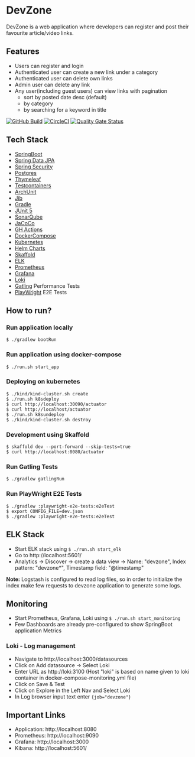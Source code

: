# DevZone
DevZone is a web application where developers can register and post their favourite article/video links. 

## Features
* Users can register and login
* Authenticated user can create a new link under a category
* Authenticated user can delete own links
* Admin user can delete any link
* Any user(including guest users) can view links with pagination
  * sort by posted date desc (default)
  * by category
  * by searching for a keyword in title

[![GitHub Build](https://github.com/sivaprasadreddy/devzone/actions/workflows/gradle.yml/badge.svg)](https://github.com/sivaprasadreddy/devzone/actions/workflows/gradle.yml)
[![CircleCI](https://dl.circleci.com/status-badge/img/gh/sivaprasadreddy/devzone/tree/main.svg?style=svg)](https://dl.circleci.com/status-badge/redirect/gh/sivaprasadreddy/devzone/tree/main)
[![Quality Gate Status](https://sonarcloud.io/api/project_badges/measure?project=sivaprasadreddy_devzone&metric=alert_status)](https://sonarcloud.io/summary/new_code?id=sivaprasadreddy_devzone)

## Tech Stack
* [SpringBoot](https://spring.io/projects/spring-boot)
* [Spring Data JPA](https://spring.io/projects/spring-data-jpa)
* [Spring Security](https://spring.io/projects/spring-security)
* [Postgres](https://www.postgresql.org/)
* [Thymeleaf](https://www.thymeleaf.org/)
* [Testcontainers](https://www.testcontainers.org/)
* [ArchUnit](https://www.archunit.org/)
* [Jib](https://github.com/GoogleContainerTools/jib/tree/master/jib-gradle-plugin)
* [Gradle](https://gradle.org/)
* [JUnit 5](https://junit.org/junit5/)
* [SonarQube](https://www.sonarqube.org/)
* [JaCoCo](https://docs.gradle.org/current/userguide/jacoco_plugin.html)
* [GH Actions](https://github.com/features/actions)
* [DockerCompose](https://docs.docker.com/compose/)
* [Kubernetes](https://kubernetes.io/)
* [Helm Charts](https://helm.sh/)
* [Skaffold](https://skaffold.dev/)
* [ELK](https://www.elastic.co/what-is/elk-stack)
* [Prometheus](https://prometheus.io/)
* [Grafana](https://grafana.com/)
* [Loki](https://grafana.com/oss/loki/)
* [Gatling](https://gatling.io/) Performance Tests
* [PlayWright](https://playwright.dev/) E2E Tests

## How to run?

### Run application locally

`$ ./gradlew bootRun`

### Run application using docker-compose

`$ ./run.sh start_app`

### Deploying on kubernetes

```shell
$ ./kind/kind-cluster.sh create
$ ./run.sh k8sdeploy
$ curl http://localhost:30090/actuator
$ curl http://localhost/actuator
$ ./run.sh k8sundeploy
$ ./kind/kind-cluster.sh destroy
```

### Development using Skaffold

```shell
$ skaffold dev --port-forward --skip-tests=true
$ curl http://localhost:8080/actuator
```
### Run Gatling Tests

`$ ./gradlew gatlingRun`

### Run PlayWright E2E Tests

```
$ ./gradlew :playwright-e2e-tests:e2eTest
$ export CONFIG_FILE=dev.json
$ ./gradlew :playwright-e2e-tests:e2eTest
```

## ELK Stack
* Start ELK stack using `$ ./run.sh start_elk`
* Go to http://localhost:5601/
* Analytics -> Discover -> create a data view -> Name: "devzone", Index pattern: "devzone*", Timestamp field: "@timestamp"

**Note:** Logstash is configured to read log files, so in order to initialize the index make few requests to devzone application to generate some logs.

## Monitoring

* Start Prometheus, Grafana, Loki using `$ ./run.sh start_monitoring`
* Few Dashboards are already pre-configured to show SpringBoot application Metrics

### Loki - Log management
* Navigate to http://localhost:3000/datasources
* Click on Add datasource -> Select Loki
* Enter URL as http://loki:3100 (Host "loki" is based on name given to loki container in docker-compose-monitoring.yml file)
* Click on Save & Test
* Click on Explore in the Left Nav and Select Loki
* In Log browser input text enter `{job="devzone"}`

## Important Links

* Application: http://localhost:8080
* Prometheus: http://localhost:9090
* Grafana: http://localhost:3000
* Kibana: http://localhost:5601/
